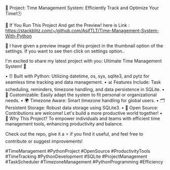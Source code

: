🚀 Project:  Time Management System: Efficiently Track and Optimize Your Time!🕒

🔗 If You Run This Project And get the Preview! here is Link : https://stackblitz.com/~/github.com/AsifTLT/Time-Management-System-With-Python

🎉 I have given a preview image of this project in the thumbnail option of the settings. If you want to see then click on settings option..

I'm excited to share my latest project with you: Ultimate Time Management System! 🚀

• ⏰ Built with Python: Utilizing datetime, os, sys, sqlite3, and pytz for seamless time tracking and data management.
• 📊 Features Include: Task scheduling, reminders, timezone handling, and data persistence in SQLite.
• 🔧 Customizable: Easily adapt the system to fit personal or organizational needs.
• 🌍 Timezone Aware: Smart timezone handling for global users.
• 🗂️ Persistent Storage: Robust data storage using SQLite3.
• 🤝 Open Source: Contributions are welcome! Let's build a more productive world together!
• 🌟 Why This Project? To empower individuals and teams with efficient time management tools, enhancing productivity and balance.

Check out the repo, give it a ⭐ if you find it useful, and feel free to contribute or suggest improvements!

#TimeManagement #PythonProject #OpenSource #ProductivityTools #TimeTracking #PythonDevelopment #SQLite #ProjectManagement #TaskScheduler #TimezoneManagement #PythonProgramming #Efficiency
